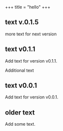 +++
title = "hello"
+++

## text v.0.1.5

more text for next version

## text v0.1.1

Add text for version v0.1.1.

Additional text

## text v0.0.1

Add text for version v0.0.1.


## older text

Add some text.
